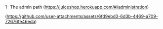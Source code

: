 1- The admin path (https://juiceshop.herokuapp.com/#/administration)

(https://github.com/user-attachments/assets/6fd9ebd3-6d3b-4469-a709-72676fe46eda)
